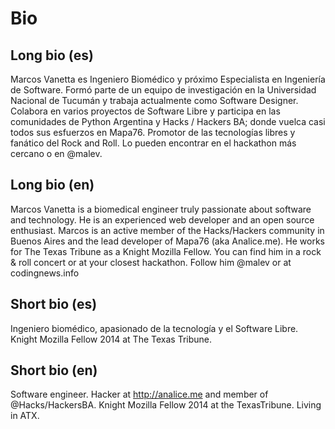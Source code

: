 # Bio
## Long bio (es)
Marcos Vanetta es Ingeniero Biomédico y próximo Especialista en Ingeniería de Software. Formó parte de un equipo de investigación en la Universidad Nacional de Tucumán y trabaja actualmente como Software Designer. Colabora en varios proyectos de Software Libre y participa en las comunidades de Python Argentina y Hacks / Hackers BA; donde vuelca casi todos sus esfuerzos en Mapa76. Promotor de las tecnologías libres y fanático del Rock and Roll. Lo pueden encontrar en el hackathon más cercano o en @malev.

## Long bio (en)
Marcos Vanetta is a biomedical engineer truly passionate about software and technology. He is an experienced web developer and an open source enthusiast. Marcos is an active member of the Hacks/Hackers community in Buenos Aires and the lead developer of Mapa76 (aka Analice.me). He works for The Texas Tribune as a Knight Mozilla Fellow. You can find him in a rock & roll concert or at your closest hackathon. Follow him @malev or at codingnews.info

## Short bio (es)
Ingeniero biomédico, apasionado de la tecnología y el Software Libre. Knight Mozilla Fellow 2014 at The Texas Tribune.

## Short bio (en)
Software engineer. Hacker at http://analice.me and member of @Hacks/HackersBA. Knight Mozilla Fellow 2014 at the TexasTribune. Living in ATX.
